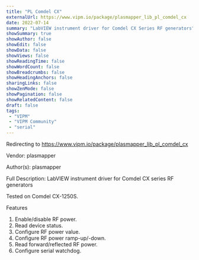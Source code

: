 ```yaml
---
title: "PL Comdel CX"
externalUrl: https://www.vipm.io/package/plasmapper_lib_pl_comdel_cx
date: 2022-07-14
summary: "LabVIEW instrument driver for Comdel CX Series RF generators"
showSummary: true
showAuthor: false
showEdit: false
showData: false
showViews: false
showReadingTime: false
showWordCount: false
showBreadcrumbs: false
showHeadingAnchors: false
sharingLinks: false
showZenMode: false
showPagination: false
showRelatedContent: false
draft: false
tags:
 - "VIPM"
 - "VIPM Community"
 - "serial"
---
```


Redirecting to https://www.vipm.io/package/plasmapper_lib_pl_comdel_cx

Vendor: plasmapper

Author(s): plasmapper
 
Full Description:
LabVIEW instrument driver for Comdel CX series RF generators

Tested on Comdel CX-1250S.

Features
1. Enable/disable RF power.
2. Read device status.
3. Configure RF power value.
4. Configure RF power ramp-up/-down.
5. Read forward/reflected RF power.
6. Configure serial watchdog.